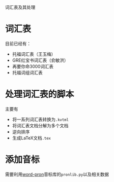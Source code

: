 词汇表及其处理

# 词汇表
目前已经有：

- 托福词汇表（王玉梅）
- GRE红宝书词汇表（俞敏洪）
- 再要你命3000词汇表
- 托福词组词汇表


# 处理词汇表的脚本
主要有
- 将一系列词汇表转换为`.kvtml`
- 将词汇表文档分解为多个文档
- 逆向排序
- 生成LaTeX文档`.tex`

# 添加音标
需要利用[word-pron](https://github.com/peijunz/word-pron/releases/latest)音标库的`pronlib.py`以及相关数据
